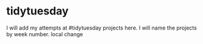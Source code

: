 # tidytuesday
I will add my attempts at #tidytuesday projects here. I will name the projects by week number.
local change
